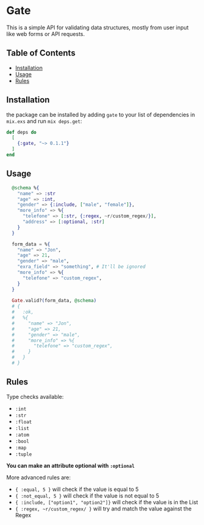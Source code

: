 # Gate

This is a simple API for validating data structures, mostly from user input like web forms or API requests.

## Table of Contents
- [Installation](#installation)
- [Usage](#usage)
- [Rules](#rules)

## Installation

the package can be installed
by adding `gate` to your list of dependencies in `mix.exs` and run `mix deps.get`:

```elixir
def deps do
  [
    {:gate, "~> 0.1.1"}
  ]
end
```

## Usage
```elixir
  @schema %{
    "name" => :str
    "age" => :int,
    "gender" => {:include, ["male", "female"]},
    "more_info" => %{
      "telefone" => [:str, {:regex, ~r/custom_regex/}],
      "address" => [:optional, :str]
    }
  }

  form_data = %{
    "name" => "Jon",
    "age" => 21,
    "gender" => "male",
    "exra_field" => "something", # It'll be ignored
    "more_info" => %{
      "telefone" => "custom_regex",
    }
  }
  
  Gate.valid?(form_data, @schema)
  # { 
  #   :ok, 
  #   %{
  #     "name" => "Jon",
  #     "age" => 21,
  #     "gender" => "male",
  #     "more_info" => %{
  #       "telefone" => "custom_regex",
  #     }
  #   } 
  # }
```

## Rules

Type checks available:
* `:int`
* `:str`
* `:float`
* `:list`
* `:atom`
* `:bool`
* `:map`
* `:tuple`

**You can make an attribute optional with `:optional`**

More advanced rules are:
* `{ :equal, 5 }` will check if the value is equal to 5
* `{ :not_equal, 5 }` will check if the value is not equal to 5
* `{ :include, ["option1", "option2"]}` will check if the value is in the List
* `{ :regex, ~r/custom_regex/ }` will try and match the value against the Regex
